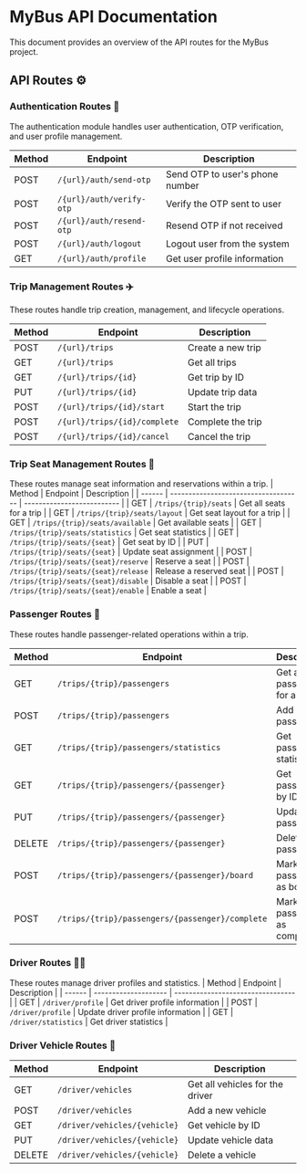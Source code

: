 # MyBus API Documentation

This document provides an overview of the API routes for the MyBus project.





## API Routes ⚙️



### Authentication Routes 🔑

The authentication module handles user authentication, OTP verification, and user profile management.

| Method | Endpoint | Description |
|--------|----------|-------------|
| POST | `/{url}/auth/send-otp` | Send OTP to user's phone number |
| POST | `/{url}/auth/verify-otp` | Verify the OTP sent to user |
| POST | `/{url}/auth/resend-otp` | Resend OTP if not received |
| POST | `/{url}/auth/logout` | Logout user from the system |
| GET | `/{url}/auth/profile` | Get user profile information |



### Trip Management Routes ✈️

These routes handle trip creation, management, and lifecycle operations.

| Method | Endpoint | Description |
|--------|----------|-------------|
| POST | `/{url}/trips` | Create a new trip |
| GET | `/{url}/trips` | Get all trips |
| GET | `/{url}/trips/{id}` | Get trip by ID |
| PUT | `/{url}/trips/{id}` | Update trip data |
| POST | `/{url}/trips/{id}/start` | Start the trip |
| POST | `/{url}/trips/{id}/complete` | Complete the trip |
| POST | `/{url}/trips/{id}/cancel` | Cancel the trip |




### Trip Seat Management Routes 💺

These routes manage seat information and reservations within a trip.
| Method | Endpoint                             | Description                |
| ------ | ------------------------------------ | -------------------------- |
| GET    | `/trips/{trip}/seats`                | Get all seats for a trip   |
| GET    | `/trips/{trip}/seats/layout`         | Get seat layout for a trip |
| GET    | `/trips/{trip}/seats/available`      | Get available seats        |
| GET    | `/trips/{trip}/seats/statistics`     | Get seat statistics        |
| GET    | `/trips/{trip}/seats/{seat}`         | Get seat by ID             |
| PUT    | `/trips/{trip}/seats/{seat}`         | Update seat assignment     |
| POST   | `/trips/{trip}/seats/{seat}/reserve` | Reserve a seat             |
| POST   | `/trips/{trip}/seats/{seat}/release` | Release a reserved seat    |
| POST   | `/trips/{trip}/seats/{seat}/disable` | Disable a seat             |
| POST   | `/trips/{trip}/seats/{seat}/enable`  | Enable a seat              |


### Passenger Routes 🚶

These routes handle passenger-related operations within a trip.

| Method | Endpoint                                        | Description                   |
| ------ | ----------------------------------------------- | ----------------------------- |
| GET    | `/trips/{trip}/passengers`                      | Get all passengers for a trip |
| POST   | `/trips/{trip}/passengers`                      | Add a new passenger           |
| GET    | `/trips/{trip}/passengers/statistics`           | Get passenger statistics      |
| GET    | `/trips/{trip}/passengers/{passenger}`          | Get passenger by ID           |
| PUT    | `/trips/{trip}/passengers/{passenger}`          | Update passenger              |
| DELETE | `/trips/{trip}/passengers/{passenger}`          | Delete passenger              |
| POST   | `/trips/{trip}/passengers/{passenger}/board`    | Mark passenger as boarded     |
| POST   | `/trips/{trip}/passengers/{passenger}/complete` | Mark passenger as completed   |



### Driver Routes 🧑‍✈️

These routes manage driver profiles and statistics.
| Method | Endpoint             | Description                       |
| ------ | -------------------- | --------------------------------- |
| GET    | `/driver/profile`    | Get driver profile information    |
| POST   | `/driver/profile`    | Update driver profile information |
| GET    | `/driver/statistics` | Get driver statistics             |

### Driver Vehicle Routes 🚗

| Method | Endpoint                     | Description                     |
| ------ | ---------------------------- | ------------------------------- |
| GET    | `/driver/vehicles`           | Get all vehicles for the driver |
| POST   | `/driver/vehicles`           | Add a new vehicle               |
| GET    | `/driver/vehicles/{vehicle}` | Get vehicle by ID               |
| PUT    | `/driver/vehicles/{vehicle}` | Update vehicle data             |
| DELETE | `/driver/vehicles/{vehicle}` | Delete a vehicle                |


